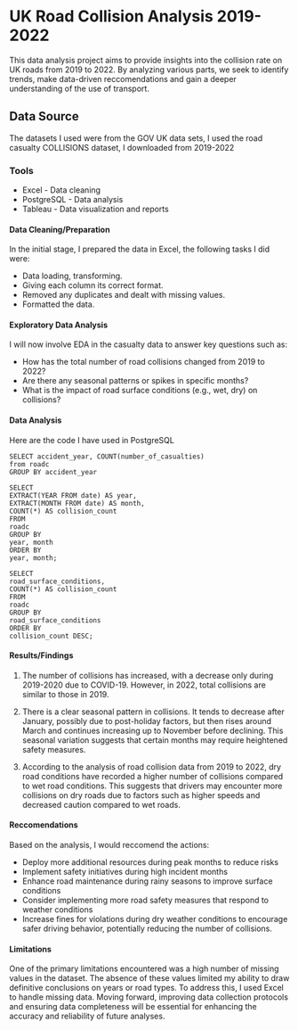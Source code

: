 
# UK Road Collision Analysis 2019-2022

This data analysis project aims to provide insights into the collision rate on UK roads from 2019 to 2022. By analyzing various parts, we seek to identify trends, make data-driven
reccomendations and gain a deeper understanding of the use of transport.

## Data Source

The datasets I used were from the GOV UK data sets, I used the road casualty COLLISIONS dataset, I downloaded from 2019-2022

### Tools
- Excel - Data cleaning
- PostgreSQL - Data analysis
- Tableau - Data visualization and reports

#### Data Cleaning/Preparation

In the initial stage, I prepared the data in Excel, the following tasks I did were:

-  Data loading, transforming.
- Giving each column its correct format.
- Removed any duplicates and dealt with missing values.
- Formatted the data.

#### Exploratory Data Analysis

I will now involve EDA in the casualty data to answer key questions such as:

- How has the total number of road collisions changed from 2019 to 2022?
- Are there any seasonal patterns or spikes in specific months?
- What is the impact of road surface conditions (e.g., wet, dry) on collisions?


#### Data Analysis

Here are the code I have used in PostgreSQL

    SELECT accident_year, COUNT(number_of_casualties)
    from roadc
    GROUP BY accident_year

    SELECT
    EXTRACT(YEAR FROM date) AS year,
    EXTRACT(MONTH FROM date) AS month,
    COUNT(*) AS collision_count
    FROM
    roadc
    GROUP BY
    year, month
    ORDER BY
    year, month;

    SELECT
    road_surface_conditions,
    COUNT(*) AS collision_count
    FROM
    roadc
    GROUP BY
    road_surface_conditions
    ORDER BY
    collision_count DESC;



#### Results/Findings

1. The number of collisions has increased, with a decrease only during 2019-2020 due to COVID-19. However, in 2022, total collisions are similar to those in 2019.

2. There is a clear seasonal pattern in collisions. It tends to decrease after January, possibly due to post-holiday factors, but then rises around March and continues increasing up to November before declining. This seasonal variation suggests that certain months may require heightened safety measures.

3. According to the analysis of road collision data from 2019 to 2022, dry road conditions have recorded a higher number of collisions compared to wet road conditions. This suggests that drivers may encounter more collisions on dry roads due to factors such as higher speeds and decreased caution compared to wet roads.

#### Reccomendations

Based on the analysis, I would reccomend the actions:

- Deploy more additional resources during peak months to reduce risks
- Implement safety initiatives during high incident months
- Enhance road maintenance during rainy seasons to improve surface conditions
- Consider implementing more road safety measures that respond to weather conditions
- Increase fines for violations during dry weather conditions to encourage safer driving behavior, potentially reducing the number of collisions.

#### Limitations

One of the primary limitations encountered was a high number of missing values in the dataset. The absence of these values limited my ability to draw definitive conclusions on years or road types. To address this, I used Excel to handle missing data. Moving forward, improving data collection protocols and ensuring data completeness will be essential for enhancing the accuracy and reliability of future analyses.

